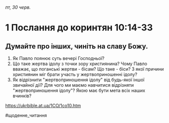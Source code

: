
_пт, 30 черв._

# 1 Послання до коринтян 10:14-33

## Думайте про інших, чиніть на славу Божу.
1. Як Павло поянює суть вечері Господньої?
2. Що таке жертва ідолу з точки зору християнина? Чому Павло вважає, що поганські жертви - бісам? Що таке - біси? З якої причини християнин міг брати участь у жертвоприношенні ідолу?
3. Як відрізнити "жертвоприношення ідолу" від будь-якої іншої звичайної дії? Для чого ми маємо навчитися відрізняти "жертвоприношення ідолу"? Якою має бути мета всіх наших вчинків?

https://ukrbible.at.ua/1CO/1co10.htm 

#щоденне_читання
